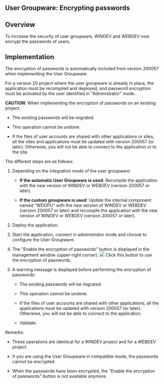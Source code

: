 
## User Groupware: Encrypting passwords
			

<a name="NOTE1"></a>
<a name="NOTE1_1"></a>


## Overview
<a name="overview_ELTTEXTE000097"></a>
To increase the security of user groupware, WINDEV and WEBDEV now encrypt the passwords of users. 

<a name="NOTE2"></a>
<a name="NOTE2_1"></a>


## Implementation
<a name="implementation_ELTTEXTE000121"></a>
The encryption of passwords is automatically included from version 200057 when implementing the User Groupware. 

For a version 20 project where the user groupware is already in place, the application must be recompiled and deployed, and password encryption must be activated by the user identified in "Administrator" mode.. 

**CAUTION**: When implementing the encryption of passwords on an existing project: 

- The existing passwords will be migrated.

- This operation cannot be undone.

- If the files of user accounts are shared with other applications or sites, all the sites and applications must be updated with version 200057 (or later). Otherwise, you will not be able to connect to the application or to the site.




The different steps are as follows: 

1. Depending on the integration mode of the user groupware: 

	- **If the automatic User Groupware is used**: Recompile the application with the new version of WINDEV or WEBDEV (version 200057 or later). 

	- **If the custom groupware is used**: Update the internal component named "WDGPU" with the new version of WINDEV or WEBDEV (version 200057 or later) and recompile the application with the new version of WINDEV or WEBDEV (version 200057 or later). 




2. Deploy the application. 

3. Start the application, connect in administrator mode and choose to configure the User Groupware. 

4. The "Enable the encryption of passwords" button is displayed in the management window (upper-right corner). ![](https://doc.pcsoft.fr/en-US/images/image.awp?langid=3&name=GPU_Cryptage.gif)
Click this button to use the encryption of passwords. 

5. A warning message is displayed before performing the encryption of passwords: 

	- The existing passwords will be migrated.

	- This operation cannot be undone.

	- If the files of user accounts are shared with other applications, all the applications must be updated with version 200057 (or later). Otherwise, you will not be able to connect to the application.

	- Validate. 







Remarks: 

- These operations are identical for a WINDEV project and for a WEBDEV project. 

- If you are using the User Groupware in compatible mode, the passwords cannot be encrypted. 

- When the passwords have been encrypted, the "Enable the encryption of passwords" button is not available anymore. 





